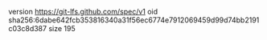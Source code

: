 version https://git-lfs.github.com/spec/v1
oid sha256:6dabe642fcb353816340a31f56ec6774e7912069459d99d74bb2191c03c8d387
size 195
